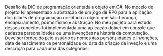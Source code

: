 Desafio da DIO de programação orientada a objeto em C#. No modelo de projeto foi apresentado a abstração de um jogo de RPG para
a aplicação dos pilares de programação orientada a objeto que são: herança, encapsulamento, polimorfismo e abstração. No meu projeto 
para estudo desses conceitos foi implementada uma aplicação dotnet em console que cadastra personalidades ou uma invenções na história 
da computação. Deve ser fornecido pelo usuário os nomes das personalidades e invenções, data de nascimento da personalidade ou data 
da criação da inveção e uma descrição para cada uma das categorias.
